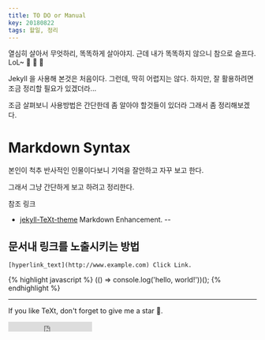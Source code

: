 ```yaml
---
title: TO DO or Manual
key: 20180822
tags: 할일, 정리
---
```


열심히 살아서 무엇하리, 똑똑하게 살아야지. 근데 내가 똑똑하지 않으니 참으로 슬프다. LoL~ :ghost: :ghost: :ghost:

<!--more-->

Jekyll 을 사용해 본것은 처음이다. 그런데, 딱히 어렵지는 않다. 하지만, 잘 활용하려면 조금 정리할 필요가 있겠더라...

조금 살펴보니 사용방법은 간단한데 좀 알아야 할것들이 있더라 그래서 좀 정리해보겠다.

# Markdown Syntax

본인이 척추 반사적인 인물이다보니 기억을 잘안하고 자꾸 보고 한다.

그래서 그냥 간단하게 보고 하려고 정리한다.

참조 링크
- [jekyll-TeXt-theme](https://tianqi.name/jekyll-TeXt-theme/docs/en/markdown-enhancements) Markdown Enhancement.
--


## 문서내 링크를 노출시키는 방법

```
[hyperlink_text](http://www.example.com) Click Link.
```

{% highlight javascript %}
(() => console.log('hello, world!'))();
{% endhighlight %}

<!--
Just For Test [config the site](https://tianqi.name/jekyll-TeXt-theme/docs/en/configuration) or [writing a post](https://tianqi.name/jekyll-TeXt-theme/docs/en/writing-posts) next. Please feel free to [create an issue](https://github.com/kitian616/jekyll-TeXt-theme/issues) or [send me email](mailto:kitian616@outlook.com) if you have any questions.
-->

---

If you like TeXt, don't forget to give me a star :star2:.

<iframe src="https://ghbtns.com/github-btn.html?user=kitian616&repo=jekyll-TeXt-theme&type=star&count=true" frameborder="0" scrolling="0" width="170px" height="20px"></iframe>

